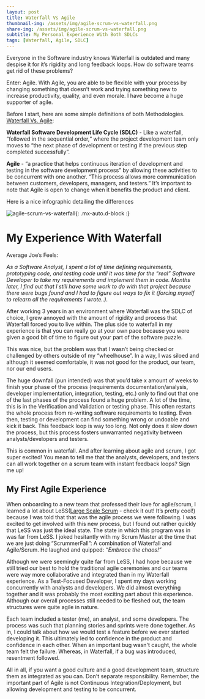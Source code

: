 ```yaml
---
layout: post
title: Waterfall Vs Agile
thumbnail-img: /assets/img/agile-scrum-vs-waterfall.png
share-img: /assets/img/agile-scrum-vs-waterfall.png
subtitle: My Personal Experience With Both SDLCs
tags: [Waterfall, Agile, SDLC]
---
```


Everyone in the Software industry knows Waterfall is outdated and many despise it for it’s rigidity and long feedback loops. How do software teams get rid of these problems? 

Enter: Agile. With Agile, you are able to be flexible with your process by changing something that doesn’t work and trying something new to increase productivity, quality, and even morale. I have become a huge supporter of agile.

Before I start, here are some simple definitions of both Methodologies. [Waterfall Vs. Agile](https://www.guru99.com/waterfall-vs-agile.html):

**Waterfall Software Development Life Cycle (SDLC)** - Like a waterfall, “followed in the sequential order,“ where the project development team only moves to “the next phase of development or testing if the previous step completed successfully”.

**Agile** - “a practice that helps continuous iteration of development and testing in the software development process” by allowing these activities to be concurrent with one another. “This process allows more communication between customers, developers, managers, and testers.” It’s important to note that Agile is open to change when it benefits the product and client.

Here is a nice infographic detailing the differences

![agile-scrum-vs-waterfall](https://saigontechnology.com/assets/media/agile-scrum-vs-waterfall.png){: .mx-auto.d-block :}

My Experience With Waterfall
======
Average Joe’s Feels:

  *As a Software Analyst, I spent a lot of time defining requirements, prototyping code, and testing code until it was time for the “real” Software Developer to take my requirements and implement them in code. Months later, I find out that I still have some work to do with that project because there were bugs found and I had to figure out ways to fix it (forcing myself to relearn all the requirements I wrote..).*

After working 3 years in an environment where Waterfall was the SDLC of choice, I grew annoyed with the amount of rigidity and process that Waterfall forced you to live within. The plus side to waterfall in my experience is that you can really go at your own pace because you were given a good bit of time to figure out your part of the software puzzle. 

This was nice, but the problem was that I wasn’t being checked or challenged by others outside of my “wheelhouse”. In a way, I was siloed and although it seemed comfortable, it was not good for the product, our team, nor our end users. 

The huge downfall (pun intended) was that you’d take x amount of weeks to finish your phase of the process (requirements documentation/analysis, developer implementation, integration, testing, etc.) only to find out that one of the last phases of the process found a huge problem. A lot of the time, this is in the Verification and Validation or testing phase. This often restarts the whole process from re-writing software requirements to testing. Even then, testing or development can find something wrong or undoable and kick it back. This feedback loop is way too long. Not only does it slow down the process, but this process fosters unwarranted negativity between analysts/developers and testers.

This is common in waterfall. And after learning about agile and scrum, I got super excited! You mean to tell me that the analysts, developers, and testers can all work together on a scrum team with instant feedback loops? Sign me up!


My First Agile Experience
------
When onboarding to a new team that professed their love for agile/scrum, I learned a lot about LeSS([Large Scale Scrum](https://less.works/) - check it out! It’s pretty cool!) because I was told that that was the agile process we were following. I was excited to get involved with this new process, but I found out rather quickly that LeSS was just the ideal state. The state in which this program was in was far from LeSS. I joked hesitantly with my Scrum Master at the time that we are just doing “ScrummerFall”: A combination of Waterfall and Agile/Scrum. He laughed and quipped: _“Embrace the chaos!”_

Although we were seemingly quite far from LeSS, I had hope because we still tried our best to hold the traditional agile ceremonies and our teams were way more collaborative and integrated than in my Waterfall experience. As a Test-Focused Developer, I spent my days working concurrently with analysts and developers. We did almost everything together and it was probably the most exciting part about this experience. Although our overall processes still needed to be fleshed out, the team structures were quite agile in nature. 

Each team included a tester (me), an analyst, and some developers. The process was such that planning stories and sprints were done together. As in, I could talk about how we would test a feature before we ever started developing it. This ultimately led to confidence in the product and confidence in each other. When an important bug wasn't caught, the whole team felt the failure. Whereas, in Waterfall, if a bug was introduced, resentment followed. 

All in all, if you want a good culture and a good development team, structure them as integrated as you can. Don't separate responsibility. Remember, the important part of Agile is not Continuous Integration/Deployment, but allowing development and testing to be concurrent. 
